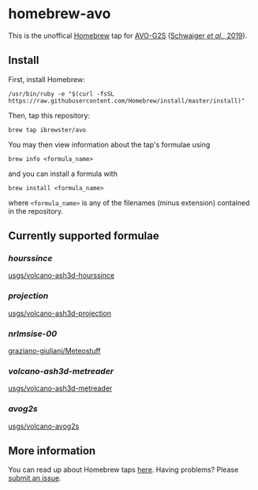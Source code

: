 # homebrew-avo

This is the unoffical [Homebrew](https://brew.sh/) tap for [AVO-G2S](https://github.com/usgs/volcano-avog2s) ([Schwaiger *et al.*, 2019](https://doi.org/10.1016/j.cageo.2018.12.013)).

## Install

First, install Homebrew:
```
/usr/bin/ruby -e "$(curl -fsSL https://raw.githubusercontent.com/Homebrew/install/master/install)"
```
Then, tap this repository:
```
brew tap ibrewster/avo
```
You may then view information about the tap's formulae using
```
brew info <formula_name>
```
and you can install a formula with
```
brew install <formula_name>
```
where `<formula_name>` is any of the filenames (minus extension) contained in the repository.

## Currently supported formulae

### *hourssince*
[usgs/volcano-ash3d-hourssince](https://github.com/usgs/volcano-ash3d-hourssince)

### *projection*
[usgs/volcano-ash3d-projection](https://github.com/usgs/volcano-ash3d-projection)

### *nrlmsise-00*
[graziano-giuliani/Meteostuff](https://github.com/graziano-giuliani/Meteostuff)

### *volcano-ash3d-metreader*
[usgs/volcano-ash3d-metreader](https://github.com/usgs/volcano-ash3d-metreader)

### *avog2s*
[usgs/volcano-avog2s](https://github.com/usgs/volcano-avog2s)

## More information

You can read up about Homebrew taps [here](https://docs.brew.sh/Taps). Having problems? Please [submit an issue](https://github.com/ibrewster/homebrew-avo/issues/new).
